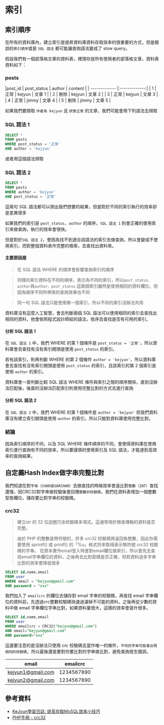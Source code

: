 # 索引

## 索引順序

在所有的資料庫內，建立索引是提昇資料庫資料存取效率的很重要的方式，但是錯誤的`索引順序`或是 `SQL 語法` 都可能讓查詢語法變成了 slow query。

假設我們有一個部落格文章的資料表，裡頭存放所有使用者的部落格文章，資料表資料如下：

### posts

|post_id  | post_status   | author | content  |
| ------------- |:-------------:|
| 1  |	正常  | kejyun | 文章 1 |
| 2  |	刪除  | kejyun | 文章 2 |
| 3  |	正常  | kejyun | 文章 3 |
| 4  |	正常  | jimmy | 文章 4 |
| 5  |	刪除  | jimmy | 文章 5 |

如果我們要撈取 `作者為 kejyun` 且 `狀態正常` 的文章，我們可能會用下列語法去撈取

### SQL 語法 1

```sql
SELECT *
FROM posts
WHERE post_status = '正常'
AND author = 'kejyun'
```

或者用這個語法撈取

### SQL 語法 2

```sql
SELECT *
FROM posts
WHERE author = 'kejyun'
AND post_status = '正常'
```

這兩句 SQL 語法都可以撈出我們想要的結果，但是對於不同的索引執行的效率卻是差異很多

如果我們的索引是 `post_status`、`author` 的順序，`SQL 語法 1` 則會正確的使用索引來做查詢，執行的效率會很快。

但是對於`SQL 語法 2`，會因為找不到適合該語法的索引去做查詢，所以會變成不使用索引，而對整個資料表作完整的檢索，去查找出資料來。

#### 主要原因是

> 在 SQL 語法 WHERE 的順序會影響查詢索引的順序

> 同樣的索引資料在不同的順序，表示為不同的索引，所以`post_status、author`與`author、post_status` 這兩個索引雖然是使用相同的資料欄位，但因為順序不同所帶來的查詢效果也不同

> 同一句 SQL 語法只能使用單一個索引，所以不同的索引沒辦法共用

資料庫沒有這麼人工智慧，會去判斷兩個 SQL 語法可以使用相同的索引去查找出相同的資料，他會依照程式設計師給的語法，依序去查找是否有可用的索引。

#### 分析 SQL 語法 1

在 `SQL 語法 1` 中，我們 WHERE 的第 1 個條件是 `post_status = '正常'`，所以資料庫會去查找有沒有索引開頭是使用 `post_status` 的索引。

若有該索引，則再判斷 WHERE 的第 2 個條件 `author = 'kejyun'`，所以資料庫會去查找有沒有索引開頭是使用 `post_status` 的索引，且該索引的第 2 個索引是使用 `author` 的索引。

資料庫會一直判斷比較 SQL 語法 WHERE 條件與索引之間的順序關係，直到沒辦法匹配後，後面的沒辦法匹配索引則使用完整比對的方式去進行查詢

#### 分析 SQL 語法 2

在 `SQL 語法 2` 中，我們 WHERE 的第 1 個條件是 `author = 'kejyun'` 但我們資料庫沒有建立索引開頭是使用 `author` 的索引，所以只能對資料庫使用完整比對。

### 結論

因為索引順序的不同，以及 SQL WHERE 條件順序的不同，會使得資料庫在使用索引進行查詢有不同的效率，所以要謹慎的使用索引及 SQL 語法，才能達到高效率的查詢結果。

## 自定義Hash Index做字串完整比對

我們知道在對`字串（CHAR或VARCHAR）`去做查找的時候效率會遠比對`整數（INT）`查找還慢，因CRC32對字串做校驗後會回傳`整數的校驗碼`，我們在資料表增加一個整數型態欄位，儲存要比對字串的校驗碼。

### crc32

> 建立str 的 32 位迴圈冗余校驗碼多項式。這通常用於檢查傳輸的資料是否完整。

> 由於 PHP 的整數是帶符號的，許多 crc32 校驗碼將返回負整數，因此你需要使用 sprintf() 或 printf() 的「%u」格式符來取得表示無符號 crc32 校驗碼的字串。
 在原本實作email登入時會對email欄位做索引，所以會先去查找email字串欄位的資料，之後再去比對密碼是否正確，但若資料過多字串比對的效率會降低很多

```sql
SELECT id,name,email
FROM user
WHERE email = "kejyun@gmail.com"
AND password = "xxx"
```

我們加入了 `emailcrc` 的欄位去儲存對 email 字串的校驗碼，再查找 email 字串欄位的資料前，先透過crc整數校驗碼快速過濾掉不可能的資料，之後再從少數的資料中做 email 字串欄位字串比對，如果資料量很大，這樣的效率會提升很多。

```sql
SELECT id,name,email
FROM user
WHERE emailcrc = CRC32("kejyun@gmail.com")
AND email="kejyun@gmail.com"
AND password="xxx"
```

這邊要注意的是沒辦法只使用 crc 校驗碼去當作唯一的條件，`不同的字串可能會出現相同的校驗碼`，所以最後還是要對你要比對的字串做比對，避免查詢發生錯誤。

|email  | emailcrc  |
| ------------- |:-------------:|
|kejyun1@gmail.com  |	1234567890  |
|kejyun2@gmail.com  | 1234567890  |


## 參考資料
* [KeJyun學習日誌: 提高存取MySQL效率小技巧](http://blog.kejyun.com/2012/12/Tips-For-Use-MySQL-With-High-Performance.html)
* [PHP手冊 - crc32](http://por.tw/Website_Design/PHP5/function.crc32.html)
